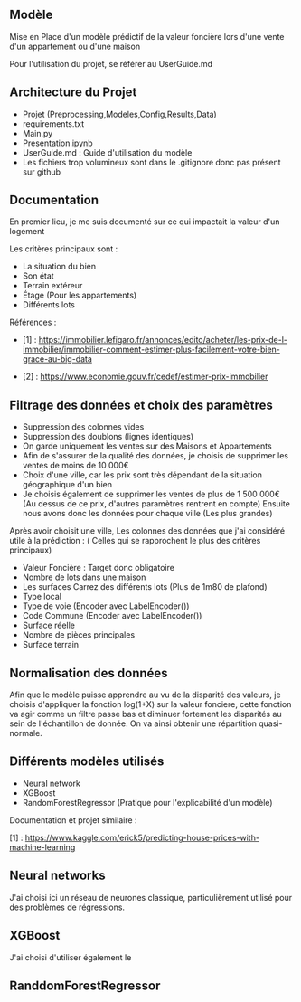 ## Modèle

Mise en Place d'un modèle prédictif de la valeur foncière lors d'une vente d'un appartement ou d'une maison

Pour l'utilisation du projet, se référer au UserGuide.md

## Architecture du Projet

- Projet (Preprocessing,Modeles,Config,Results,Data)
- requirements.txt
- Main.py
- Presentation.ipynb
- UserGuide.md : Guide d'utilisation du modèle
- Les fichiers trop volumineux sont dans le .gitignore donc pas présent sur github

## Documentation

En premier lieu, je me suis documenté sur ce qui impactait la valeur d'un logement

Les critères principaux sont :
 - La situation du bien
 - Son état
 - Terrain extéreur
 - Étage (Pour les appartements)
 - Différents lots

Références :

 - [1] : https://immobilier.lefigaro.fr/annonces/edito/acheter/les-prix-de-l-immobilier/immobilier-comment-estimer-plus-facilement-votre-bien-grace-au-big-data

 - [2] : https://www.economie.gouv.fr/cedef/estimer-prix-immobilier

## Filtrage des données et choix des paramètres

 - Suppression des colonnes vides
 - Suppression des doublons (lignes identiques)
 - On garde uniquement les ventes sur des Maisons et Appartements
 - Afin de s'assurer de la qualité des données, je choisis de supprimer les ventes de moins de 10 000€
 - Choix d'une ville, car les prix sont très dépendant de la situation géographique d'un bien
 - Je choisis également de supprimer les ventes de plus de 1 500 000€ (Au dessus de ce prix, d'autres paramètres rentrent en compte)
 Ensuite nous avons donc les données pour chaque ville (Les plus grandes)

Après avoir choisit une ville,
Les colonnes des données que j'ai considéré utile à la prédiction :
( Celles qui se rapprochent le plus des critères principaux)

- Valeur Foncière : Target donc obligatoire
- Nombre de lots dans une maison 
- Les surfaces Carrez des différents lots (Plus de 1m80 de plafond)
- Type local
- Type de voie (Encoder avec LabelEncoder())
- Code Commune (Encoder avec LabelEncoder())
- Surface réelle
- Nombre de pièces principales
- Surface terrain

## Normalisation des données

Afin que le modèle puisse apprendre au vu de la disparité des valeurs, je choisis d'appliquer la fonction log(1+X) sur la valeur fonciere,
cette fonction va agir comme un filtre passe bas et diminuer fortement les disparités au sein de l'échantillon de donnée. On va ainsi obtenir une répartition quasi-normale.

## Différents modèles utilisés

 - Neural network
 - XGBoost
 - RandomForestRegressor (Pratique pour l'explicabilité d'un modèle)

 Documentation et projet similaire :

 [1] : https://www.kaggle.com/erick5/predicting-house-prices-with-machine-learning
 

## Neural networks

J'ai choisi ici un réseau de neurones classique, particulièrement utilisé pour des problèmes de régressions.


## XGBoost

J'ai choisi d'utiliser également le 


## RanddomForestRegressor


